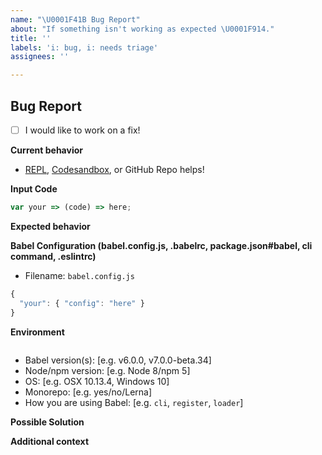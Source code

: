 ```yaml
---
name: "\U0001F41B Bug Report"
about: "If something isn't working as expected \U0001F914."
title: ''
labels: 'i: bug, i: needs triage'
assignees: ''

---
```


## Bug Report

<!-- If you would like to implement a PR, we are more than happy to help you go through the process!-->
- [ ] I would like to work on a fix!

<!--
@babel/eslint-parser:
  If you are having issues with JSX you might want to check out eslint-plugin-react. If there's an issue with new experimental syntax you might need to check if it's supported by @babel/eslint-plugin.
-->

**Current behavior**
<!-- A clear and concise description of the behavior. -->

- [REPL](babeljs.io/repl), [Codesandbox](https://codesandbox.io/s/babel-repl-custom-plugin-7s08o?file=/src/index.js), or GitHub Repo helps!

**Input Code**

```js
var your => (code) => here;
```

**Expected behavior**
<!-- A clear and concise description of what you expected to happen (or code). -->

**Babel Configuration (babel.config.js, .babelrc, package.json#babel, cli command, .eslintrc)**
- Filename: `babel.config.js`

```js
{
  "your": { "config": "here" }
}
```

**Environment**
<!--- Tip: Instead of filling out the questions below, you can run `npx envinfo --preset babel` and paste the result below ``` -->
```

```
- Babel version(s): [e.g. v6.0.0, v7.0.0-beta.34]
- Node/npm version: [e.g. Node 8/npm 5]
- OS: [e.g. OSX 10.13.4, Windows 10]
- Monorepo: [e.g. yes/no/Lerna]
- How you are using Babel: [e.g. `cli`, `register`, `loader`]

**Possible Solution**
<!--- If you have suggestions on a fix for the bug -->

**Additional context**
<!-- Add any other context about the problem here. Or a screenshot if applicable -->
